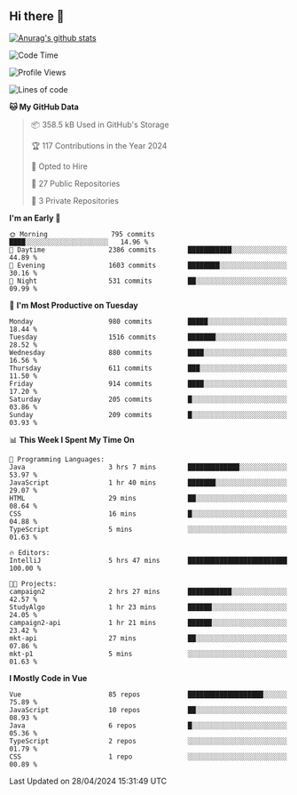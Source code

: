 ## Hi there 👋

[![Anurag's github stats](https://github-readme-stats.vercel.app/api?username=Songwonseok)](https://github.com/anuraghazra/github-readme-stats)



<!--START_SECTION:waka-->
![Code Time](http://img.shields.io/badge/Code%20Time-2%2C819%20hrs%2045%20mins-blue)

![Profile Views](http://img.shields.io/badge/Profile%20Views-2-blue)

![Lines of code](https://img.shields.io/badge/From%20Hello%20World%20I%27ve%20Written-34.8%20million%20lines%20of%20code-blue)

**🐱 My GitHub Data** 

> 📦 358.5 kB Used in GitHub's Storage 
 > 
> 🏆 117 Contributions in the Year 2024
 > 
> 💼 Opted to Hire
 > 
> 📜 27 Public Repositories 
 > 
> 🔑 3 Private Repositories 
 > 
**I'm an Early 🐤** 

```text
🌞 Morning                795 commits         ████░░░░░░░░░░░░░░░░░░░░░   14.96 % 
🌆 Daytime                2386 commits        ███████████░░░░░░░░░░░░░░   44.89 % 
🌃 Evening                1603 commits        ████████░░░░░░░░░░░░░░░░░   30.16 % 
🌙 Night                  531 commits         ██░░░░░░░░░░░░░░░░░░░░░░░   09.99 % 
```
📅 **I'm Most Productive on Tuesday** 

```text
Monday                   980 commits         █████░░░░░░░░░░░░░░░░░░░░   18.44 % 
Tuesday                  1516 commits        ███████░░░░░░░░░░░░░░░░░░   28.52 % 
Wednesday                880 commits         ████░░░░░░░░░░░░░░░░░░░░░   16.56 % 
Thursday                 611 commits         ███░░░░░░░░░░░░░░░░░░░░░░   11.50 % 
Friday                   914 commits         ████░░░░░░░░░░░░░░░░░░░░░   17.20 % 
Saturday                 205 commits         █░░░░░░░░░░░░░░░░░░░░░░░░   03.86 % 
Sunday                   209 commits         █░░░░░░░░░░░░░░░░░░░░░░░░   03.93 % 
```


📊 **This Week I Spent My Time On** 

```text
💬 Programming Languages: 
Java                     3 hrs 7 mins        █████████████░░░░░░░░░░░░   53.97 % 
JavaScript               1 hr 40 mins        ███████░░░░░░░░░░░░░░░░░░   29.07 % 
HTML                     29 mins             ██░░░░░░░░░░░░░░░░░░░░░░░   08.64 % 
CSS                      16 mins             █░░░░░░░░░░░░░░░░░░░░░░░░   04.88 % 
TypeScript               5 mins              ░░░░░░░░░░░░░░░░░░░░░░░░░   01.63 % 

🔥 Editors: 
IntelliJ                 5 hrs 47 mins       █████████████████████████   100.00 % 

🐱‍💻 Projects: 
campaign2                2 hrs 27 mins       ███████████░░░░░░░░░░░░░░   42.57 % 
StudyAlgo                1 hr 23 mins        ██████░░░░░░░░░░░░░░░░░░░   24.05 % 
campaign2-api            1 hr 21 mins        ██████░░░░░░░░░░░░░░░░░░░   23.42 % 
mkt-api                  27 mins             ██░░░░░░░░░░░░░░░░░░░░░░░   07.86 % 
mkt-p1                   5 mins              ░░░░░░░░░░░░░░░░░░░░░░░░░   01.63 % 
```

**I Mostly Code in Vue** 

```text
Vue                      85 repos            ███████████████████░░░░░░   75.89 % 
JavaScript               10 repos            ██░░░░░░░░░░░░░░░░░░░░░░░   08.93 % 
Java                     6 repos             █░░░░░░░░░░░░░░░░░░░░░░░░   05.36 % 
TypeScript               2 repos             ░░░░░░░░░░░░░░░░░░░░░░░░░   01.79 % 
CSS                      1 repo              ░░░░░░░░░░░░░░░░░░░░░░░░░   00.89 % 
```




 Last Updated on 28/04/2024 15:31:49 UTC
<!--END_SECTION:waka-->
